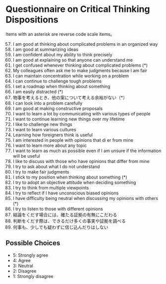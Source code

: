 # Questionnaire on Critical Thinking Dispositions
Items with an asterisk are reverse code scale items。

57. I am good at thinking about complicated problems in an organized way
58. I am good at summarizing ideas
59. I am confident about my ability to think precisely
60. I am good at explaining so that anyone can understand me
61. I get confused whenever thinking about complicated problems (\*)
62. My colleagues often ask me to make judgments because I am fair
63. I can maintain concentration while working on a problem
64. I can continue to challenge tough problems
65. I set a roadmap when thinking about something
66. I am easily distracted (\*)
67. 物事を考えるとき、他の案について考える余裕がない（*）
68. I can look into a problem carefully
69. I am good at making constructive proposals
70. I want to learn a lot by communicating with various types of people
71. I want to continue learning new things over my lifetime
72. I like to challenge new things
73. I want to learn various cultures
74. Learning how foreigners think is useful
75. I am interested in people with opinions that di er from mine
76. I want to learn more about any topic
77. I want to learn as much as possible even if I am unsure if the information will be useful
78. I like to discuss with those who have opinions that differ from mine
79. I try to ask about what I do not understand
80. I try to make fair judgments
81. I stick to my position when thinking about something (\*)
82. I try to adopt an objective attitude when deciding something
83. I try to think from multiple viewpoints
84. I try to reflect if I have unconscious biased opinions
85. I have difficulty being neutral when discussing my opinions with others (\*)
86. I try to listen to those with different opinions
87. 結論をくだす場合には、確たる証拠の有無にこだわる
88. 判断をくだす際は、できるだけ多くの事実や証拠を調べる
89. 何事も、少しでも疑わずに信じ込んだりはしない

## Possible Choices
* 5: Strongly agree
* 4: Agree
* 3: Neutral
* 2: Disagree
* 1: Strongly disagree



